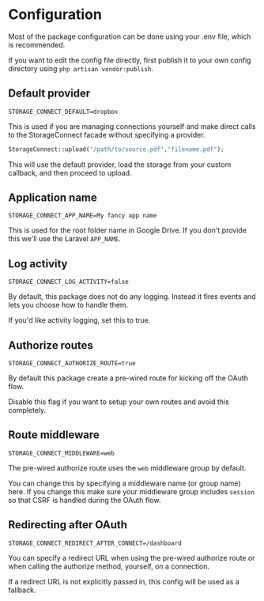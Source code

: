 # Configuration

Most of the package configuration can be done using your .env file, which is recommended.

If you want to edit the config file directly, first publish it to your own config directory using `php artisan vendor:publish`.

## Default provider

```
STORAGE_CONNECT_DEFAULT=dropbox
```

This is used if you are managing connections yourself and make direct calls to the StorageConnect facade without specifying a provider.

```php
StorageConnect::upload("/path/to/source.pdf","filename.pdf");
```

This will use the default provider, load the storage from your custom callback, and then proceed to upload.

## Application name

```
STORAGE_CONNECT_APP_NAME=My fancy app name
```

This is used for the root folder name in Google Drive. If you don't provide this we'll use the Laravel `APP_NAME`.

## Log activity

```
STORAGE_CONNECT_LOG_ACTIVITY=false
```

By default, this package does not do any logging. Instead it fires events and lets you choose how to handle them.

If you'd like activity logging, set this to true.

## Authorize routes

```
STORAGE_CONNECT_AUTHORIZE_ROUTE=true
```

By default this package create a pre-wired route for kicking off the OAuth flow.

Disable this flag if you want to setup your own routes and avoid this completely.

## Route middleware

```
STORAGE_CONNECT_MIDDLEWARE=web
```

The pre-wired authorize route uses the `web` middleware group by default. 

You can change this by specifying a middleware name (or group name) here. If you change this make sure your middleware group includes `session` so that CSRF is handled during the OAuth flow.

## Redirecting after OAuth

```
STORAGE_CONNECT_REDIRECT_AFTER_CONNECT=/dashboard
```

You can specify a redirect URL when using the pre-wired authorize route or when calling the authorize method, yourself, on a connection.

If a redirect URL is not explicitly passed in, this config will be used as a fallback.

